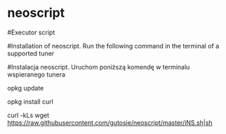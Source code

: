 # neoscript
#Executor script

#Installation of neoscript. Run the following command in the terminal of a supported tuner

#Instalacja neoscript. Uruchom poniższą komendę w terminalu wspieranego tunera

opkg update

opkg install curl

curl -kLs wget https://raw.githubusercontent.com/gutosie/neoscript/master/iNS.sh|sh
